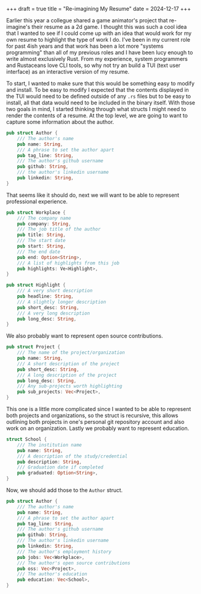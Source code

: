 +++
draft = true
title = "Re-imagining My Resume"
date = 2024-12-17
+++

Earlier this year a collegue shared a game animator's project that re-imagine's their resume as a 2d
game. I thought this was such a cool idea that I wanted to see if I could come up with an idea that
would work for my own resume to highlight the type of work I do. I've been in my current role for
past 4ish years and that work has been a lot more "systems programming" than all of my previous
roles and I have been lucy enough to write almost exclusively Rust. From my experience, system
programmers and Rustaceans love CLI tools, so why not try an build a TUI (text user interface) as an
interactive version of my resume.

To start, I wanted to make sure that this would be something easy to modify and install. To be easy
to modify I expected that the contents displayed in the TUI would need to be defined outside of any
`.rs` files but to be easy to install, all that data would need to be included in the binary itself.
With those two goals in mind, I started thinking through what structs I might need to render the
contents of a resume. At the top level, we are going to want to capture some information about the
author.

```rust
pub struct Author {
    /// The author's name
    pub name: String,
    /// A phrase to set the author apart
    pub tag_line: String,
    /// The author's github username
    pub github: String,
    /// the author's linkedin username
    pub linkedin: String,
}
```

That seems like it should do, next we will want to be able to represent professional experience.

```rust
pub struct Workplace {
    /// The company name
    pub company: String,
    /// The job title of the author
    pub title: String,
    /// The start date
    pub start: String,
    /// The end date
    pub end: Option<String>,
    /// A list of highlights from this job
    pub highlights: Ve<Highlight>,
}

pub struct Highlight {
    /// A very short description
    pub headline: String,
    /// A slightly longer description
    pub short_desc: String,
    /// A very long description
    pub long_desc: String,
}
```

We also probably want to represent open source contributions.

```rust
pub struct Project {
    /// The name of the project/organization
    pub name: String,
    /// A short description of the project
    pub short_desc: String,
    /// A long description of the project
    pub long_desc: String,
    /// Any sub-projects worth highlighting
    pub sub_projects: Vec<Project>,
}
```

This one is a little more complicated since I wanted to be able to represent both projects and
organizations, so the struct is recursive, this allows outlining both projects in one's personal git
repository account and also work on an organization. Lastly we probably want to represent education.

```rust
struct School {
    /// The institution name
    pub name: String,
    /// A description of the study/credential
    pub description: String,
    /// Graduation date if completed
    pub graduated: Option<String>,
}
```

Now, we should add those to the `Author` struct.

```rust
pub struct Author {
    /// The author's name
    pub name: String,
    /// A phrase to set the author apart
    pub tag_line: String,
    /// The author's github username
    pub github: String,
    /// The author's linkedin username
    pub linkedin: String,
    /// The author's employment history
    pub jobs: Vec<Workplace>,
    /// The author's open source contributions
    pub oss: Vec<Project>,
    /// The author's education
    pub education: Vec<School>,
}
```
